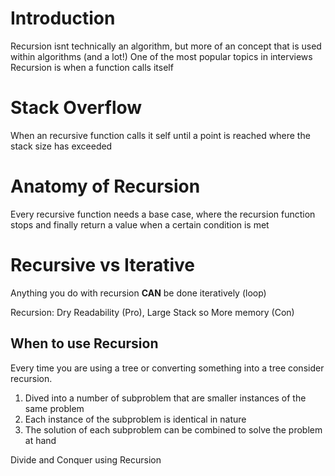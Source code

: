 # Introduction

Recursion isnt technically an algorithm, but more of an concept that is used within algorithms (and a lot!)
One of the most popular topics in interviews
Recursion is when a function calls itself

# Stack Overflow

When an recursive function calls it self until a point is reached where the stack size has exceeded

# Anatomy of Recursion

Every recursive function needs a base case, where the recursion function stops and finally return a value when a certain condition is met

# Recursive vs Iterative

Anything you do with recursion **CAN** be done iteratively (loop)

Recursion: Dry Readability (Pro), Large Stack so More memory (Con)

## When to use Recursion

Every time you are using a tree or converting something into a tree consider recursion.

1. Dived into a number of subproblem that are smaller instances of the same problem
2. Each instance of the subproblem is identical in nature
3. The solution of each subproblem can be combined to solve the problem at hand

Divide and Conquer using Recursion
